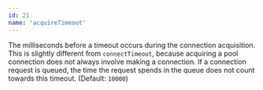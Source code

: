 ```yaml
---
id: 21
name: 'acquireTimeout'
---
```

The milliseconds before a timeout occurs during the connection acquisition. This is slightly different from `connectTimeout`,
because acquiring a pool connection does not always involve making a connection. If a connection request is queued,
the time the request spends in the queue does not count towards this timeout. (Default: `10000`)